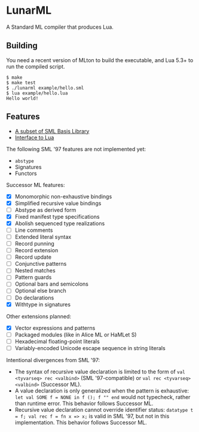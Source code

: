 # LunarML

A Standard ML compiler that produces Lua.

## Building

You need a recent version of MLton to build the executable, and Lua 5.3+ to run the compiled script.

```
$ make
$ make test
$ ./lunarml example/hello.sml
$ lua example/hello.lua
Hello world!
```

## Features

* [A subset of SML Basis Library](BasisLibrary.md)
* [Interface to Lua](LuaInterface.md)

The following SML '97 features are not implemented yet:

* `abstype`
* Signatures
* Functors

Successor ML features:

* [x] Monomorphic non-exhaustive bindings
* [x] Simplified recursive value bindings
* [ ] Abstype as derived form
* [x] Fixed manifest type specifications
* [x] Abolish sequenced type realizations
* [ ] Line comments
* [ ] Extended literal syntax
* [ ] Record punning
* [ ] Record extension
* [ ] Record update
* [ ] Conjunctive patterns
* [ ] Nested matches
* [ ] Pattern guards
* [ ] Optional bars and semicolons
* [ ] Optional else branch
* [ ] Do declarations
* [x] Withtype in signatures

Other extensions planned:

* [x] Vector expressions and patterns
* [ ] Packaged modules (like in Alice ML or HaMLet S)
* [ ] Hexadecimal floating-point literals
* [ ] Variably-encoded Unicode escape sequence in string literals

Intentional divergences from SML '97:

* The syntax of recursive value declaration is limited to the form of `val <tyvarseq> rec <valbind>` (SML '97-compatible) or `val rec <tyvarseq> <valbind>` (Successor ML).
* A value declaration is only generalized when the pattern is exhaustive: `let val SOME f = NONE in f (); f "" end` would not typecheck, rather than runtime error.  This behavior follows Successor ML.
* Recursive value declaration cannot override identifier status: `datatype t = f; val rec f = fn x => x;` is valid in SML '97, but not in this implementation.  This behavior follows Successor ML.
